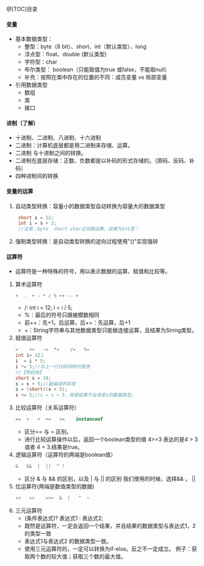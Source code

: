 @[TOC]目录

#### 变量
   - 基本数据类型：
      - 整型：byte（8 bit）、short、int（默认类型）、long
      - 浮点型：float、double (默认类型)
      - 字符型：char
      - 布尔类型： boolean（只能取值为true 或false，不能取null）
      - 补充：按照在类中存在的位置的不同：成员变量 vs 局部变量
   - 引用数据类型
      - 数组 
      - 类 
      - 接口
#### 进制（了解）
   - 十进制、二进制、八进制、十六进制
   - 二进制：计算机底层都是用二进制来存储、运算。
   - 二进制 与十进制之间的转换。
   - 二进制在底层存储：正数、负数都是以补码的形式存储的。（原码、反码、补码）
   - 四种进制间的转换
#### 变量的运算
   1. 自动类型转换：容量小的数据类型自动转换为容量大的数据类型
      ```java
       short s = 12;
       int i = s + 2;
       //注意：byte  short char之间做运算，结果为int型！
      ```
   2. 强制类型转换：是自动类型转换的逆向过程使用"()"实现强转
#### 运算符
   - 运算符是一种特殊的符号，用以表示数据的运算、赋值和比较等。
   1. 算术运算符
      ```java
      +  -  + - * / % ++ -- +
      ```
      - /:   int i = 12;  i = i / 5;
      - %：最后的符号只跟被模数相同
      - 前++：先+1，后运算。后++：先运算，后+1
      - +：String字符串与其他数据类型只能做连接运算，且结果为String类型。
   2. 赋值运算符
      ```java
      =    +=   -=  *=    /=   %=
      int i= 12；
      i  = i * 5;
      i *= 5;//与上一行代码同样的意思
      //【特别地】
      short s = 10;
      s = s + 5;//报编译的异常
      s = (short)(s + 5);
      s += 5;//s = s + 5，但是结果不会改变s的数据类型。
      ```
   3. 比较运算符（关系运算符）
      ```java
      ==  >   <  >=   <=    instanceof  
      ```
      - 区分==  与 =  区别。
      - 进行比较运算操作以后，返回一个boolean类型的值
      4>=3  表达的是4 > 3或者 4 = 3.结果是true。
   4. 逻辑运算符（运算符的两端是boolean值）
      ```java
      &   &&  |  ||  ^ !
      ```
      - 区分 &  与 && 的区别，以及 |  与 || 的区别
        我们使用的时候，选择&& ， ||
   5. 位运算符(两端是数值类型的数据)
      ```java
      <<   >>    >>>  &  |   ^  ~
      ```
   6. 三元运算符
      - (条件表达式)? 表达式1 : 表达式2;
      - 既然是运算符，一定会返回一个结果，并且结果的数据类型与表达式1，2的类型一致
      - 表达式1与表达式2 的数据类型一致。
      - 使用三元运算符的，一定可以转换为if-else。反之不一定成立。
      例子：获取两个数的较大值；获取三个数的最大值。

